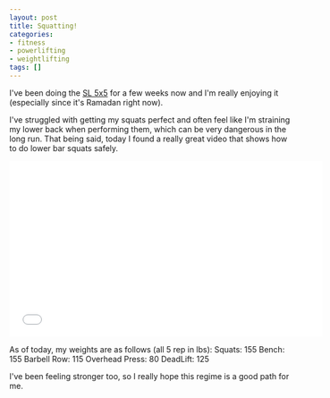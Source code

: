 ```yaml
---
layout: post
title: Squatting!
categories:
- fitness
- powerlifting
- weightlifting
tags: []
---
```


I've been doing the <a href="http://stronglifts.com/5x5/" target="_blank">SL 5x5</a> for a few weeks now and I'm really enjoying it (especially since it's Ramadan right now). 
<!--more-->

I've struggled with getting my squats perfect and often feel like I'm straining my lower back when performing them, which can be very dangerous in the long run. That being said, today I found a really great video that shows how to do lower bar squats safely.

<iframe width="560" height="315" src="//www.youtube.com/embed/RMFHgVN_pcg" frameborder="0" allowfullscreen></iframe>

As of today, my weights are as follows (all 5 rep in lbs):
Squats: 155
Bench: 155
Barbell Row: 115
Overhead Press: 80
DeadLift: 125

I've been feeling stronger too, so I really hope this regime is a good path for me.
